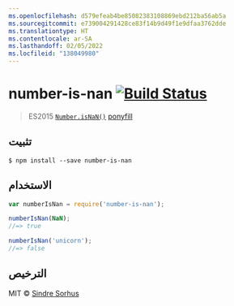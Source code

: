 ```yaml
---
ms.openlocfilehash: d579efeab4be85082383108869ebd212ba56ab5a
ms.sourcegitcommit: e739004291428ce83f14b9d49f1e9dfaa3762dde
ms.translationtype: HT
ms.contentlocale: ar-SA
ms.lasthandoff: 02/05/2022
ms.locfileid: "138049980"
---
```

# <a name="number-is-nan-build-statushttpstravis-ciorgsindresorhusnumber-is-nan"></a>number-is-nan [![Build Status](https://travis-ci.org/sindresorhus/number-is-nan.svg?branch=master)](https://travis-ci.org/sindresorhus/number-is-nan)

> ES2015 [`Number.isNaN()`](https://developer.mozilla.org/en-US/docs/Web/JavaScript/Reference/Global_Objects/Number/isNaN) [ponyfill](https://ponyfill.com)


## <a name="install"></a>تثبيت

```
$ npm install --save number-is-nan
```


## <a name="usage"></a>الاستخدام

```js
var numberIsNan = require('number-is-nan');

numberIsNan(NaN);
//=> true

numberIsNan('unicorn');
//=> false
```


## <a name="license"></a>الترخيص

MIT © [Sindre Sorhus](http://sindresorhus.com)
